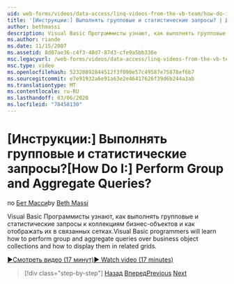 ```yaml
---
uid: web-forms/videos/data-access/linq-videos-from-the-vb-team/how-do-i-perform-group-and-aggregate-queries
title: '[Инструкции:] Выполнять групповые и статистические запросы? | Документы Майкрософт'
author: bethmassi
description: Visual Basic Программисты узнают, как выполнять групповые и статистические запросы к коллекциям бизнес-объектов и как отображать их в связанных сетках.
ms.author: riande
ms.date: 11/15/2007
ms.assetid: 8d07ae36-c4f3-48d7-87d3-cfe9a5bb336e
msc.legacyurl: /web-forms/videos/data-access/linq-videos-from-the-vb-team/how-do-i-perform-group-and-aggregate-queries
msc.type: video
ms.openlocfilehash: 52320892844512f3f090e57c49587e75878ef6b7
ms.sourcegitcommit: e7e91932a6e91a63e2e46417626f39d6b244a3ab
ms.translationtype: MT
ms.contentlocale: ru-RU
ms.lasthandoff: 03/06/2020
ms.locfileid: "78458130"
---
```

# <a name="how-do-i-perform-group-and-aggregate-queries"></a><span data-ttu-id="2b2c3-104">[Инструкции:] Выполнять групповые и статистические запросы?</span><span class="sxs-lookup"><span data-stu-id="2b2c3-104">[How Do I:] Perform Group and Aggregate Queries?</span></span>

<span data-ttu-id="2b2c3-105">по [Бет Масси](https://github.com/bethmassi)</span><span class="sxs-lookup"><span data-stu-id="2b2c3-105">by [Beth Massi](https://github.com/bethmassi)</span></span>

<span data-ttu-id="2b2c3-106">Visual Basic Программисты узнают, как выполнять групповые и статистические запросы к коллекциям бизнес-объектов и как отображать их в связанных сетках.</span><span class="sxs-lookup"><span data-stu-id="2b2c3-106">Visual Basic programmers will learn how to perform group and aggregate queries over business object collections and how to display them in related grids.</span></span>

[<span data-ttu-id="2b2c3-107">&#9654;Смотреть видео (17 минут)</span><span class="sxs-lookup"><span data-stu-id="2b2c3-107">&#9654; Watch video (17 minutes)</span></span>](https://channel9.msdn.com/Blogs/ASP-NET-Site-Videos/how-do-i-perform-group-and-aggregate-queries)

> [!div class="step-by-step"]
> <span data-ttu-id="2b2c3-108">[Назад](how-do-i-get-started-with-linq.md)
> [Вперед](how-do-i-upgrade-visual-basic-projects-to-enable-linq.md)</span><span class="sxs-lookup"><span data-stu-id="2b2c3-108">[Previous](how-do-i-get-started-with-linq.md)
[Next](how-do-i-upgrade-visual-basic-projects-to-enable-linq.md)</span></span>
